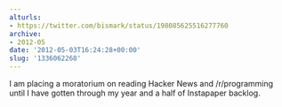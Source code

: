 ```yaml
---
alturls:
- https://twitter.com/bismark/status/198085625516277760
archive:
- 2012-05
date: '2012-05-03T16:24:28+00:00'
slug: '1336062268'
---
```


I am placing a moratorium on reading Hacker News and /r/programming until I have gotten through my year and a half of Instapaper backlog.

